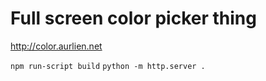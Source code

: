 # Full screen color picker thing

http://color.aurlien.net

`npm run-script build`
`python -m http.server .`
